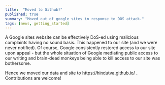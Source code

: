 ```yaml
---
title:  "Moved to Github!"
published: true
summary: "Moved out of google sites in response to DOS attack."
tags: [news, getting_started]
---
```


A Google sites website can be effectively DoS-ed using malicious complaints having no sound basis. This happened to our site (and we were never notified). Of course, Google consistently restored access to our site upon appeal - but the whole situation of Google mediating public access to our writing and brain-dead monkeys being able to kill access to our site was bothersome.

Hence we moved our data and site to <https://hindutva.github.io/> . Contributions are welcome!